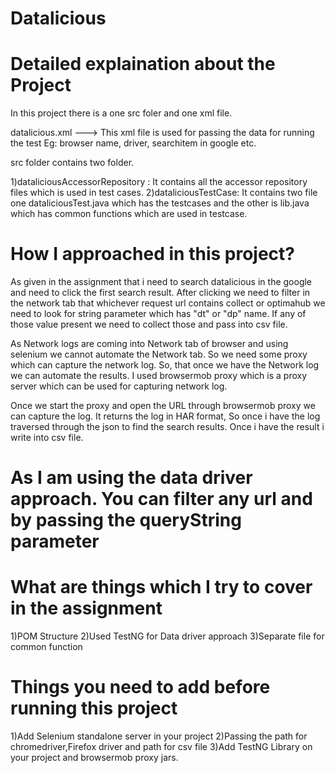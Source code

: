 # Datalicious

# Detailed explaination about the Project

In this project there is a one src foler and one xml file.

datalicious.xml --->  This xml file is used for passing the data for running the test Eg: browser name, driver, searchitem in google etc.

src folder contains two folder.

1)dataliciousAccessorRepository	: It contains all the accessor repository files which is used in test cases.
2)dataliciousTestCase: It contains two file one dataliciousTest.java which has the testcases and the other is lib.java which has common functions which are used in testcase.


# How I approached in this project?

As given in the assignment that i need to search datalicious in the google and need to click the first search result. After clicking we need to filter in the network tab that whichever request url contains collect or optimahub we need to look for string parameter which has "dt" or "dp" name. If any of those value present we need to collect those and pass into csv file.

As Network logs are coming into Network tab of browser and using selenium we cannot automate the Network tab. So we need some proxy which can capture the network log. So, that once we have the Network log we can automate the results. I used browsermob proxy which is a proxy server which can be used for capturing network log. 

Once we start the proxy and open the URL through browsermob proxy we can capture the log. It returns the log in HAR format, So once i have the log traversed through the json to find the search results. Once i have the result i write into csv file. 


# As I am using the data driver approach. You can filter any url and by passing the queryString parameter
<parameter name="SearchItem" value="datalicious"/>
<parameter name="filter_URL_1" value="collect"/>
<parameter name="filter_URL_2" value="optimahub"/>
<parameter name="QueryStringName_1" value="dt"/>
<parameter name="QueryStringName_2" value="dp"/>

# What are things which I try to cover in the assignment

1)POM Structure
2)Used TestNG for Data driver approach
3)Separate file for common function

# Things you need to add before running this project
1)Add Selenium standalone server in your project
2)Passing the path for chromedriver,Firefox driver and path for csv file
3)Add TestNG Library on your project and browsermob proxy jars.
















